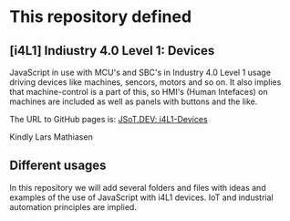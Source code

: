 # This repository defined
## [i4L1] Indiustry 4.0 Level 1: Devices
JavaScript in use with MCU's and SBC's in Industry 4.0 Level 1 usage driving devices like machines, sencors, motors and so on. It also implies that machine-control is a part of this, so HMI's (Human Intefaces) on machines are included as well as panels with buttons and the like. 

The URL to GitHub pages is: [JSoT.DEV: i4L1-Devices](https://jsot-dev.github.io/JSoT.DEV-i4L1-Device/)

Kindly
Lars Mathiasen 

## Different usages
In this repository we will add several folders and files with ideas and examples of the use of JavaScript with i4L1 devices. IoT and industrial automation principles are implied. 
